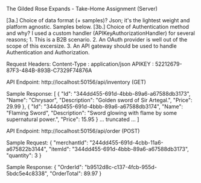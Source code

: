 The Gilded Rose Expands - Take-Home Assignment (Server)

[3a.] Choice of data format (+ samples)? Json; it's the lightest weight and platform agnostic. Samples below.
[3b.] Choice of Authentication method and why? I used a custom handler (APIKeyAuthorizationHandler) for several reasons; 1. This is a B2B scenario. 2. An OAuth provider is well out of the scope of this excersize. 3. An API gateway should be used to handle Authentication and Authorization.

Request Headers:
Content-Type	:	application/json
APIKEY			:	52212679-87F3-484B-893B-C7329F74876A

API Endpoint:
http://localhost:50156/api/inventory (GET)

Sample Response:
[
    {
        "Id": "344dd455-691d-4bbb-89a6-a67588db3173",
        "Name": "Chrysaor",
        "Description": "Golden sword of Sir Artegal.",
        "Price": 29.99
    },
    {
        "Id": "344dd455-691d-4bbb-89a6-a67588db3174",
        "Name": "Flaming Sword",
        "Description": "Sword glowing with flame by some supernatural power.",
        "Price": 15.95
    }
	... truncated ...
]

API Endpoint:
http://localhost:50156/api/order (POST)

Sample Request:
{
  "merchantId": "244dd455-691d-4cbb-11a6-a675822b3144",
  "itemId": "344dd455-691d-4bbb-89a6-a67588db3173",
  "quantity": 3
}

Sample Response:
{
    "OrderId": "b9512d8c-c137-4fcb-955d-5bdc5e4c8338",
    "OrderTotal": 89.97
}